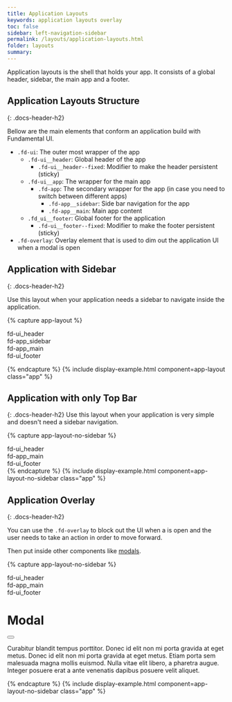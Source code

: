 ```yaml
---
title: Application Layouts
keywords: application layouts overlay
toc: false
sidebar: left-navigation-sidebar
permalink: /layouts/application-layouts.html
folder: layouts
summary:
---
```

Application layouts is the shell that holds your app. It consists of a global header, sidebar, the main app and a footer.

## Application Layouts Structure
{: .docs-header-h2}

Bellow are the main elements that conform an application build with Fundamental UI.

* `.fd-ui`: The outer most wrapper of the app
    * `.fd-ui__header`: Global header of the app
        * `.fd-ui__header--fixed`: Modifier to make the header persistent (sticky)
    * `.fd-ui__app`: The wrapper for the main app
        * `.fd-app`: The secondary wrapper for the app (in case you need to switch between different apps)
            * `.fd-app__sidebar`: Side bar navigation for the app
            * `.fd-app__main`: Main app content
    * `.fd_ui__footer`: Global footer for the application
        * `.fd-ui__footer--fixed`: Modifier to make the footer persistent (sticky)
* `.fd-overlay`: Overlay element that is used to dim out the application UI when a modal is open

## Application with Sidebar
{: .docs-header-h2}

Use this layout when your application needs a sidebar to navigate inside the application.

{% capture app-layout %}

<div class="fd-ui fd-ui--fundamental">
    <div class="fd-ui__header">
        fd-ui_header
    </div>
    <div class="fd-ui__app">
        <div class="fd-app">
            <div class="fd-app__sidebar">
                fd-app_sidebar
            </div>
            <main class="fd-app__main">
                fd-app_main
            </main>
        </div>
    </div>
    <div class="fd-ui__footer">
        fd-ui_footer
    </div>
</div>

{% endcapture %}
{% include display-example.html component=app-layout class="app" %}

## Application with only Top Bar
{: .docs-header-h2}
Use this layout when your application is very simple and doesn't need a sidebar navigation.

{% capture app-layout-no-sidebar %}
<div class="fd-ui fd-ui--fundamental">
    <div class="fd-ui__header">
        fd-ui_header
    </div>
    <div class="fd-ui__app">
        <div class="fd-app">
            <main class="fd-app__main">
                fd-app_main
            </main>
        </div>
    </div>
    <div class="fd-ui__footer">
        fd-ui_footer
    </div>
</div>
{% endcapture %}
{% include display-example.html component=app-layout-no-sidebar class="app" %}

## Application Overlay
{: .docs-header-h2}

You can use the `.fd-overlay` to block out the UI when a is open and the user needs to take an action in order to move forward. 

Then put inside other components like [modals](/components/modal.html).

{% capture app-layout-no-sidebar %}
<div class="fd-ui fd-ui--fundamental">
    <div class="fd-ui__header">
        fd-ui_header
    </div>
    <div class="fd-ui__app">
        <div class="fd-app">
            <main class="fd-app__main">
                fd-app_main
            </main>
        </div>
    </div>
    <div class="fd-ui__footer">
        fd-ui_footer
    </div>
</div>
<div class="fd-overlay">
    <div class="fd-modal">
        <div class="fd-modal__content">
            <div class="fd-modal__header">
                <h1 class="fd-modal__title">Modal</h1>
                <button class="fd-modal__close" aria-label="close"></button>
            </div>
            <div class="fd-modal__body">
                <p>Curabitur blandit tempus porttitor. Donec id elit non mi porta gravida at eget metus. Donec id elit non mi porta gravida at eget metus. Etiam porta sem malesuada magna mollis euismod. Nulla vitae elit libero, a pharetra augue. Integer posuere erat a ante venenatis dapibus posuere velit aliquet.</p>
            </div>
        </div>
    </div>
</div>
{% endcapture %}
{% include display-example.html component=app-layout-no-sidebar class="app" %}
